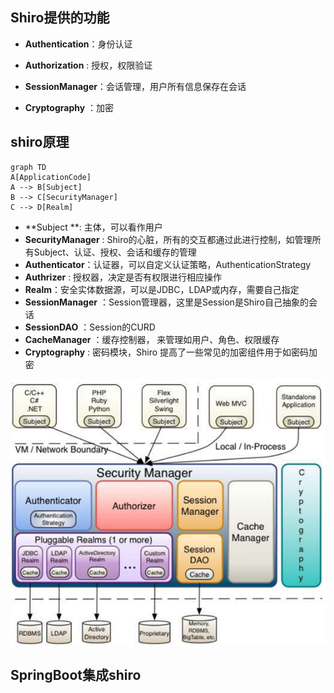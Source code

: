 ## Shiro提供的功能

-  **Authentication**：身份认证

-  **Authorization** : 授权，权限验证

-  **SessionManager**：会话管理，用户所有信息保存在会话

-  **Cryptography** ：加密



## shiro原理

```mermaid
graph TD
A[ApplicationCode]
A --> B[Subject]
B --> C[SecurityManager] 
C --> D[Realm]
```

-  **Subject **: 主体，可以看作用户
-  **SecurityManager** :  Shiro的心脏，所有的交互都通过此进行控制，如管理所有Subject、认证、授权、会话和缓存的管理
-  **Authenticator**：认证器，可以自定义认证策略，AuthenticationStrategy
-  **Authrizer** : 授权器，决定是否有权限进行相应操作
-  **Realm**：安全实体数据源，可以是JDBC，LDAP或内存，需要自己指定
-  **SessionManager** ：Session管理器，这里是Session是Shiro自己抽象的会话
-  **SessionDAO** ：Session的CURD
-  **CacheManager** ：缓存控制器， 来管理如用户、角色、权限缓存
-  **Cryptography** : 密码模块，Shiro 提高了一些常见的加密组件用于如密码加密 

![shiro原理图](img/shiro原理图.png)



## SpringBoot集成shiro

